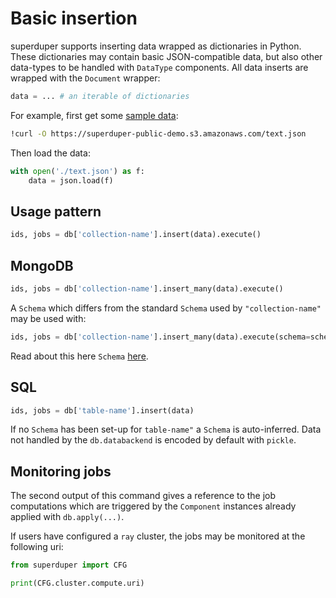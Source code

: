 # Basic insertion

superduper supports inserting data wrapped as dictionaries in Python.
These dictionaries may contain basic JSON-compatible data, but also 
other data-types to be handled with `DataType` components. All data inserts are wrapped with the `Document` wrapper:

```python
data = ... # an iterable of dictionaries
```

For example, first get some [sample data](../reusable_snippets/get_useful_sample_data.md):

```bash
!curl -O https://superduper-public-demo.s3.amazonaws.com/text.json
```

Then load the data:

```python
with open('./text.json') as f:
    data = json.load(f)
```

## Usage pattern

```python
ids, jobs = db['collection-name'].insert(data).execute()
```

## MongoDB

```python
ids, jobs = db['collection-name'].insert_many(data).execute()
```

A `Schema` which differs from the standard `Schema` used by `"collection-name"` may 
be used with:

```python
ids, jobs = db['collection-name'].insert_many(data).execute(schema=schema_component)
```

Read about this here `Schema` [here](../apply_api/schema.md).

## SQL

```python
ids, jobs = db['table-name'].insert(data)
```
If no `Schema` has been set-up for `table-name"` a `Schema` is auto-inferred.
Data not handled by the `db.databackend` is encoded by default with `pickle`.

## Monitoring jobs

The second output of this command gives a reference to the job computations 
which are triggered by the `Component` instances already applied with `db.apply(...)`.

If users have configured a `ray` cluster, the jobs may be monitored at the 
following uri:

```python
from superduper import CFG

print(CFG.cluster.compute.uri)
```